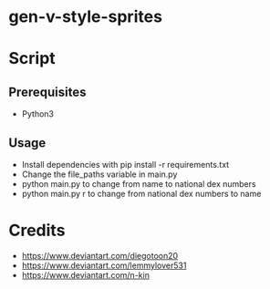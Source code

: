 # gen-v-style-sprites

# Script

## Prerequisites

- Python3

## Usage

- Install dependencies with pip install -r requirements.txt
- Change the file_paths variable in main.py
- python main.py to change from name to national dex numbers
- python main.py r to change from national dex numbers to name

# Credits

- https://www.deviantart.com/diegotoon20
- https://www.deviantart.com/lemmylover531
- https://www.deviantart.com/n-kin
